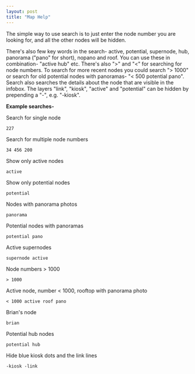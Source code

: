 ```yaml
---
layout: post
title: "Map Help"
---
```


The simple way to use search is to just enter the node number you are looking for, and all the other nodes will be hidden.

There's also few key words in the search- active, potential, supernode, hub, panorama ("pano" for short), nopano and roof. You can use these in combination- "active hub" etc. There's also ">" and "<" for searching for node numbers. To search for more recent nodes you could search "> 1000" or search for old potential nodes with panoramas- "< 500 potential pano". Search also searches the details about the node that are visible in the infobox. The layers "link", "kiosk", "active" and "potential" can be hidden by prepending a "-", e.g. "-kiosk".


**Example searches-**

Search for single node

```
227
```

Search for multiple node numbers

```
34 456 200
```

Show only active nodes

```
active
```

Show only potential nodes

```
potential
```

Nodes with panorama photos

```
panorama
```

Potential nodes with panoramas

```
potential pano
```

Active supernodes

```
supernode active
```

Node numbers > 1000

```
> 1000
```

Active node, number < 1000, rooftop with panorama photo

```
< 1000 active roof pano
```

Brian's node

```
brian
```

Potential hub nodes

```
potential hub
```

Hide blue kiosk dots and the link lines

```
-kiosk -link
```




 
